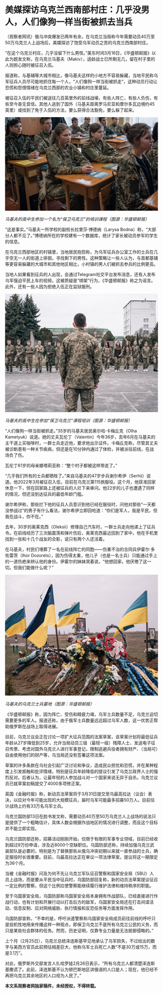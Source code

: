 # 美媒探访乌克兰西南部村庄：几乎没男人，人们像狗一样当街被抓去当兵

（观察者网讯）俄乌冲突爆发已两年有余，在乌克兰当局称今年需要动员40万至50万乌克兰人上战场后，美媒探访了饱受乌军动员之苦的乌克兰西南部村庄。

“在这个乌克兰村庄，几乎没留下什么男性。”美东时间3月16日，《华盛顿邮报》以此为题发文称，在乌克兰马基夫（Makiv），适龄战士已所剩无几，留在村子里的人则担心随时被征召入伍。

报道称，与基辅等大城市相比，像马基夫这样的小地方不容易躲藏，当地平民称乌军征兵人员尽可能地抓住每一个人，“人们像狗一样当街被抓走”，这种动员行动让恐慌和怨恨情绪在乌克兰西部的农业小镇和村庄里蔓延。

被征召入伍的平民们被送往几百英里外的前线战壕，有些人阵亡，有些人负伤，有些至今杳无音信。其他人逃到了国外（马基夫距离罗马尼亚和摩尔多瓦边境约45英里）或找到了免于入伍的方法，要么获得合法豁免，要么躲了起来。

![935aefd509e6c8f92eecc4879a1f3eb8.jpg](https://raw.githubusercontent.com/qqhsx/qqnews_image/main/2024/03/17/美媒探访乌克兰西南部村庄：几乎没男人，人们像狗一样当街被抓去当兵/935aefd509e6c8f92eecc4879a1f3eb8.jpg)

_马基夫的高中生参加一个名为“保卫乌克兰”的培训课程（图源：华盛顿邮报）_

“这是事实。”马基夫一所学校的副校长拉里莎·博德纳（Larysa
Bodna）称，“大部分人都不见了。”博德纳所在的学校建有一个数据库，统计了家长被动员参军的学生的信息。

在乌克兰西部地区的村镇里，当地居民抱怨称，为乌军征兵办公室工作的士兵在几乎空无一人的街道上徘徊，寻找剩下的男性。这种策略让一些人认为，与首都基辅等更容易躲藏的大城市和其他地区相比，小村镇的男人们被抓去参兵的比例更高。

当地人如果看到征兵的人出现，会通过Telegram社交平台发布消息，还有人发布乌军强迫平民上车的视频，这被质疑是“绑架”行为，《华盛顿邮报》称之为谣言。此外，还有一些人因为拒绝入伍正在监狱服刑。

![a3fdaa7a1b39c36d5c8cc3433b2fef2e.jpg](https://raw.githubusercontent.com/qqhsx/qqnews_image/main/2024/03/17/美媒探访乌克兰西南部村庄：几乎没男人，人们像狗一样当街被抓去当兵/a3fdaa7a1b39c36d5c8cc3433b2fef2e.jpg)

 _马基夫的高中生在参加“保卫乌克兰”课程培训（图源：华盛顿邮报）_

“人们像狗一样当街被抓走。”35岁的马基夫居民奥尔哈·卡梅丘克（Olha
Kametyuk）说道。她的丈夫瓦伦丁（Valentin）今年36岁，去年6月在马基夫的主干道上买咖啡时，一群士兵走近他，要求他出示证件。卡梅丘克称，尽管其丈夫被诊断患有一种关节疾病，但还是在10分钟内通过了体检，并被派往前线，在战场负了伤。

瓦伦丁61岁的母亲娜塔莉亚称：“整个村子都被这样带走了。”

“几乎我们所有的士兵都牺牲了。”来自马基夫的47岁步兵谢尔希伊（Serhii）说道。他2022年3月被征召入伍，目前在乌克兰第115旅服役。这个月，他获准回家休息一下，但在回家路上还被征兵的人拦下来审问。他22岁的儿子也遭遇了同样的情况，但还没到达征兵的最低年龄门槛。

谢尔希伊称，那些拦下他的征兵人员意识到他已经在服役时，问他对那些“一天都没参战过”的男子有什么看法，谢尔希伊立即回呛道：“你们是军人，我是平民，但我在战斗，你不在。”

去年，30岁的奥莱克西（Oleksii）修理自己汽车时，一群士兵走向他递上了征兵令。在前线经历了三次脑震荡和弹片伤后，奥莱克西最近回到了家中，他在手机里找到一张和十几个战友的合影，说只有两个人还活着。

在马基夫，村民们埋葬了一名在前线阵亡的同胞——伤重不治的合同兵伊霍尔·多佐雷茨（Ihor
Dozorets），因为伤得太重，他儿子（也是一名士兵）只能通过手上的一道伤疤来辨认他的身份。伊霍尔的妹妹哭着说，“他想回家。他厌倦了这一切。但我们能做什么呢？”

![49a3c3f3033f98b2e9ebe2f17fff854c.jpg](https://raw.githubusercontent.com/qqhsx/qqnews_image/main/2024/03/17/美媒探访乌克兰西南部村庄：几乎没男人，人们像狗一样当街被抓去当兵/49a3c3f3033f98b2e9ebe2f17fff854c.jpg)

_马基夫的乌克兰士兵墓地（图源：华盛顿邮报）_

《华盛顿邮报》称，因为阵亡、受伤和精疲力竭，乌军士兵数量不足，乌克兰迫切需要更多的军人。报道还称，由于俄军士兵数量远远超过乌军人数，这一优势正帮助俄罗斯在战场上取得进展。

目前，乌克兰议会正在讨论一项扩大征兵范围的法案草案，该草案计划将最低征兵年龄从27岁降低到25岁，允许当局动员三级（最轻一级）残障人士、发送电子征召传票、考虑对国外乌克兰人进行军事登记，限制逃避兵役者拥有财产、（当局可）自由使用他们的财产等，乌当局还没有签署这项法案。

草案的许多条款在乌社会引起广泛讨论和争议，造成民众担忧和恐慌，并在某种程度上引发抵触和批评情绪，特别是征兵年龄降低的提议引发了乌克兰政界人士的强烈反对。后者认为，让最年轻的人参加战斗对一个国家来说无异于自杀。乌克兰议员已就草案初稿提交了4000多项修正案。

英国《金融时报》称，新动员法草案将于3月31日提交至乌最高拉达（议会）表决，以应对今年可能出现的大规模征兵，届时乌军可能最多招募50万人。目前估计战场上约有33万名乌军士兵。

乌克兰国防部13日在脸书发文称，需要动员40万至50万乌克兰人上战场的说法只是提供了一个粗略估计，具体人数会根据作战地区的情况进行调整，而且这个目标并不能立即实现。

乌克兰国防部还称，招募活动刚刚开始，仅限于有限的军事专业领域，目前已经收到超过9万份申请，涉及近8000个空缺职位。乌国防部还称，持续加强乌克兰武装部队是必要的，特别是为了替换那些从俄乌冲突初期以来就一直参战的士兵，确定服役时长很重要。目前，乌最高拉达正在审议一项法律草案，提议将这一期限定为36个月。

当被《金融时报》问及为何不先让乌克兰军队征召警察和国家安全局（SBU）人员上战场，而是要从平民当中征兵时，乌国防部回复称，新的动员法草案提议征召一定比例的警察，但这个比例应使警察能继续履行维护法律和维持秩序的职能。

至于乌国家安全局，乌国防部称乌国家安全局本身拥有作战部队，已经直接进行作战行动，也有计划和开展行动以打击后方的敌军，乌国家安全局还在打击间谍活动、信息反制、应对网络威胁、执行情报和反恐任务等方面发挥作用。

乌国防部宣称，“不幸的是，呼吁派遣警察和乌国家安全局成员前往前线的呼吁只是投机性地用来传播这样一种观点，即保卫乌克兰不是所有乌克兰公民的义务，而只是某些社会群体的任务。然而，历史证明，仅靠专业力量是无法抵御侵略的。”

上个月（2月25日），乌克兰总统泽连斯基罕见地承认了乌军损失，不过给出的数字与美西方官员此前预估相差巨大，他称乌军士兵死亡人数“不是30万或15万，而是3.1万”。

对此，俄罗斯外交部发言人扎哈罗娃2月26日表示，“所有乌克兰人都清楚泽连斯基撒谎了。此前，泽连斯基不认为顿巴斯地区讲俄语的人口是人；现在，他已经不再把乌克兰其余地区的人口视为人民了。”

**本文系观察者网独家稿件，未经授权，不得转载。**

